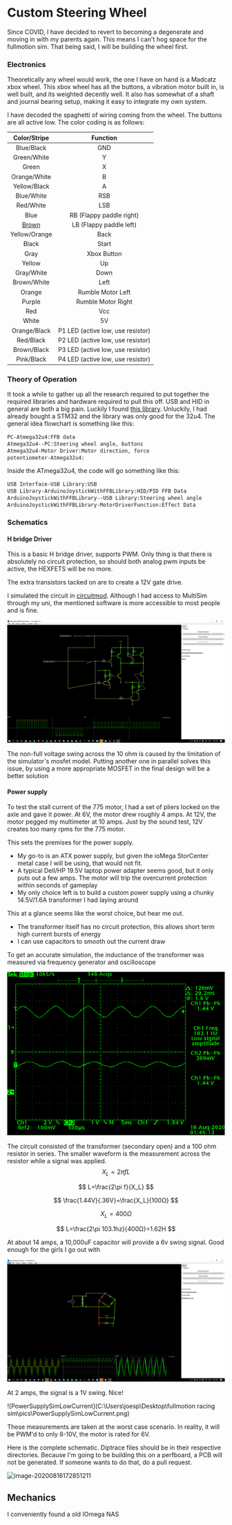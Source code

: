 # Custom Steering Wheel

Since COVID, I have decided to revert to becoming a degenerate and moving in with my parents again. This means I can't hog space for the fullmotion sim. That being said, I will be building the wheel first.

### Electronics

Theoretically any wheel would work, the one I have on hand is a Madcatz xbox wheel. This xbox wheel has all the buttons, a vibration motor built in, is well built, and its weighted decently well. It also has somewhat of a shaft and journal bearing setup, making it easy to integrate my own system.

I have decoded the spaghetti of wiring coming from the wheel. The buttons are all active low. The color coding is as follows:

|             Color/Stripe              |         Function         |
| :-----------------------------------: | :----------------------: |
|              Blue/Black              |           GND            |
|              Green/White              |            Y             |
|                 Green                 |            X             |
|             Orange/White              |            B             |
|             Yellow/Black              |            A             |
|              Blue/White               |           RSB            |
|               Red/White               |           LSB            |
|                 Blue                  | RB (Flappy paddle right) |
| [Brown](https://youtu.be/lzqCQxi3ENE) | LB (Flappy paddle left)  |
| Yellow/Orange | Back |
| Black | Start |
| Gray | Xbox Button |
| Yellow | Up |
|              Gray/White               |               Down                |
|              Brown/White              |               Left                |
|                Orange                 |         Rumble Motor Left         |
|                Purple                 |        Rumble Motor Right         |
|                  Red                  |                Vcc                |
| White | 5V |
| Orange/Black | P1 LED (active low, use resistor) |
| Red/Black | P2 LED (active low, use resistor) |
| Brown/Black | P3 LED (active low, use resistor) |
| Pink/Black | P4 LED (active low, use resistor) |

### Theory of Operation

It took a while to gather up all the research required to put together the required libraries and hardware required to pull this off. USB and HID in general are both a big pain. Luckily I found [this library](https://github.com/YukMingLaw/ArduinoJoystickWithFFBLibrary). Unluckily, I had already bought a STM32 and the library was only good for the 32u4. The general idea flowchart is something like this:

```sequence
PC-Atmega32u4:FFB data
Atmega32u4--PC:Steering wheel angle, buttons
Atmega32u4-Motor Driver:Motor direction, force
potentiometer-Atmega32u4:
```

Inside the ATmega32u4, the code will go something like this:

```sequence
USB Interface-USB Library:USB
USB Library-ArduinoJoystickWithFFBLibrary:HID/PID FFB Data
ArduinoJoystickWithFFBLibrary--USB Library:Steering wheel angle
ArduinoJoystickWithFFBLibrary-MotorDriverFunction:Effect Data
```

### Schematics

#### H bridge Driver

This is a basic H bridge driver, supports PWM. Only thing is that there is absolutely no circuit protection, so should both analog pwm inputs be active, the HEXFETS will be no more.

The extra transistors tacked on are to create a 12V gate drive.

I simulated the circuit in [circuitmod](https://sourceforge.net/projects/circuitmod/). Although I had access to MultiSim through my uni, the mentioned software is more accessible to most people and is fine.

![HBridgeSimulation](\pics\HBridgeSimulation.png)

The non-full voltage swing across the 10 ohm is caused by the limitation of the simulator's mosfet model. Putting another one in parallel solves this issue, by using a more appropriate MOSFET in the final design will be a better solution

#### Power supply

To test the stall current of the 775 motor, I had a set of pliers locked on the axle and gave it power. At 6V, the motor drew roughly 4 amps. At 12V, the motor pegged my multimeter at 10 amps. Just by the sound test, 12V creates too many rpms for the 775 motor.

This sets the premises for the power supply. 

- My go-to is an ATX power supply, but given the ioMega StorCenter metal case I will be using, that would not fit. 
- A typical Dell/HP 19.5V laptop power adapter seems good, but it only puts out a few amps. The motor will trip the overcurrent protection within seconds of gameplay
- My only choice left is to build a custom power supply using a chunky 14.5V/1.6A transformer I had laying around

This at a glance seems like the worst choice, but hear me out. 

- The transformer itself has no circuit protection, this allows short term high current bursts of energy
- I can use capacitors to smooth out the current draw

To get an accurate simulation, the inductance of the transformer was measured via frequency generator and oscilloscope

![TrafoInductanceTest](\pics\TrafoInductanceTest.png)

The circuit consisted of the transformer (secondary open) and a 100 ohm resistor in series. The smaller waveform is the measurement across the resistor while a signal was applied.
$$
X_L=2\pi f L
$$

$$
L=\frac{2\pi f}{X_L}
$$

$$
\frac{1.44V}{.36V}=\frac{X_L}{100Ω}
$$

$$
X_L=400Ω
$$

$$
L=\frac{2\pi 103.1hz}{400Ω}=1.62H
$$

At about 14 amps, a 10,000uF capacitor will provide a 6v swing signal. Good enough for the girls I go out with

![PowerSupplySim](\pics\PowerSupplySim.png)

At 2 amps, the signal is a 1V swing. Nice!

![PowerSupplySimLowCurrent](C:\Users\joesp\Desktop\fullmotion racing sim\pics\PowerSupplySimLowCurrent.png)

These measurements are taken at the worst case scenario. In reality, it will be PWM'd to only 8-10V, the motor is rated for 6V. 

Here is the complete schematic. Diptrace files should be in their respective directories. Because I'm going to be building this on a perfboard, a PCB will not be generated. If someone wants to do that, do a pull request.

![image-20200816172851211](C:\Users\joesp\AppData\Roaming\Typora\typora-user-images\image-20200816172851211.png)

## Mechanics

I conveniently found a old IOmega NAS 

